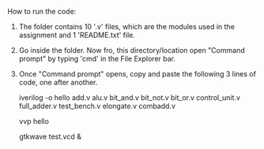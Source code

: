How to run the code:

1) The folder contains 10 '.v' files, which are the modules used in the assignment and 1 'README.txt' file.
2) Go inside the folder. Now fro, this directory/location open "Command prompt" by typing 'cmd' in the File Explorer bar.
3) Once "Command prompt" opens, copy and paste the following 3 lines of code, one after another.

	iverilog -o hello add.v alu.v bit_and.v bit_not.v bit_or.v control_unit.v full_adder.v test_bench.v elongate.v combadd.v
	
	vvp hello

	gtkwave test.vcd &
